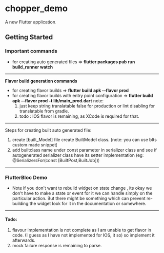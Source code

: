 # chopper_demo

A new Flutter application.

## Getting Started

### Important commands

- for creating auto generated files => **flutter packages pub run build_runner watch**

----------------------------------------------------------------------------------------
**Flavor build generation commands**
- for creating flavor builds => **flutter build apk --flavor prod**
- for creating flavor builds with entry point configuration => **flutter build apk --flavor prod -t
 lib/main_prod.dart**
 note:
  1.  just keep string translatable false for production or lint disabling for translatable
  from gradle.
  2. todo : IOS flavor is remaining, as XCode is required for that.
 ------------------------------------------------------------------------------------------

Steps for creating built auto generated file: 
1. create [built_Model] file create BuiltModel class. (note: you can use blts custom made snippet)
2. add builtclass name under const parameter in serializer class and see if autogenerated
 serializer class have its setter implementation (eg: @SerializersFor(const [BuiltPost,BuiltJob]))
 
 -------------------------------------------------------------------------------------------
 
 ### FlutterBloc Demo
 
 - Note if you don't want to rebuild widget on state change , its okay we don't have to make a
  state or event for it we can handle simply on the particular action. But there might be something
  which can prevent re-building the widget look for it in the documentation or somewhere.
   
 -------------------------------------------------------------------------------------------

#### Todo:
1. flavour implementation is not complete as I am unable to get flavor in code. (I guess as I
 have not implemented for IOS, it so) so implement it afterwards.
2. mock failure response is remaining to parse.